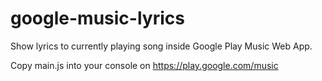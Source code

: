 # google-music-lyrics
Show lyrics to currently playing song inside Google Play Music Web App.

Copy main.js into your console on https://play.google.com/music
